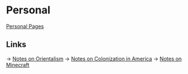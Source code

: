
# Personal

[Personal Pages](../)

## Links

-> [Notes on Orientalism](orientalism.html)
-> [Notes on Colonization in America](colonization.html)
-> [Notes on Minecraft](minecraft.html)
